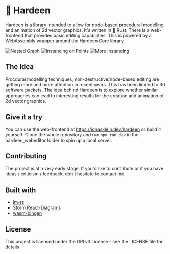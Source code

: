 # 🎩 Hardeen

Hardeen is a library intended to allow for node-based procedural modelling and animation of 2d vector graphics. It's written in 🦀 Rust. There is a web-frontend that provides basic editing capabilities. This is powered by a WebAssembly wrapper around the Hardeen Core library.

![Nested Graph](https://jonasklein.dev/hardeen/example_1.png)
![Instancing on Points](https://jonasklein.dev/hardeen/example_2.png)
![More Instancing](https://jonasklein.dev/hardeen/example_3.png)

## The Idea

Procdural modelling techniques, non-destructive/node-based editing are getting more and more attention in recent years. This has been limited to 3d software packets. The idea behind Hardeen is to explore whether similar approaches can lead to interesting results for the creation and animation of 2d vector graphics.

## Give it a try

You can use the web-frontend at https://jonasklein.dev/hardeen or build it yourself: Clone the whole repository and run `npm run dev` in the hardeen_webeditor folder to spin up a local server.

## Contributing

The project is at a very early stage. If you'd like to contribute or if you have ideas / criticism / feedback, don't hesitate to contact me.

## Built with

- [im-rs](https://docs.rs/crate/im/13.0.0)
- [Storm React-Diagrams](https://github.com/projectstorm/react-diagrams)
- [wasm-bingen](https://github.com/rustwasm/wasm-bindgen)

## License

This project is licensed under the GPLv3 License - see the LICENSE file for details
